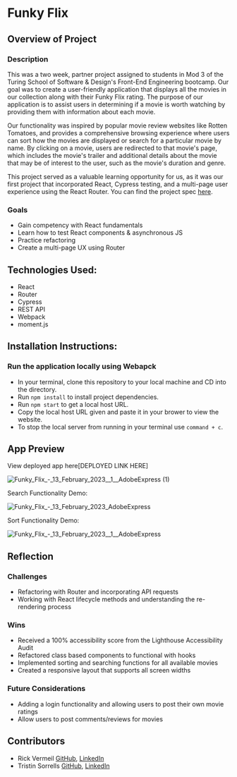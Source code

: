 # Funky Flix
## Overview of Project 
### Description

This was a two week, partner project assigned to students in Mod 3 of the Turing School of Software & Design's Front-End Engineering bootcamp. Our goal was to create a user-friendly application that displays all the movies in our collection along with their Funky Flix rating. The purpose of our application is to assist users in determining if a movie is worth watching by providing them with information about each movie.

Our functionality was inspired by popular movie review websites like Rotten Tomatoes, and provides a comprehensive browsing experience where users can sort how the movies are displayed or search for a particular movie by name. By clicking on a movie, users are redirected to that movie's page, which includes the movie's trailer and additional details about the movie that may be of interest to the user, such as the movie's duration and genre.

This project served as a valuable learning opportunity for us, as it was our first project that incorporated React, Cypress testing, and a multi-page user experience using the React Router. You can find the project spec [here](https://frontend.turing.edu/projects/module-3/rancid-tomatillos-v3.html). 

### Goals
- Gain competency with React fundamentals
- Learn how to test React components & asynchronous JS
- Practice refactoring
- Create a multi-page UX using Router

## Technologies Used:
- React 
- Router
- Cypress
- REST API
- Webpack
- moment.js

## Installation Instructions:

### Run the application locally using Webapck
- In your terminal, clone this repository to your local machine and CD into the directory. 
- Run `npm install` to install project dependencies.
- Run `npm start` to get a local host URL. 
- Copy the local host URL given and paste it in your brower to view the website.
- To stop the local server from running in your terminal use `command + c`.


## App Preview

View deployed app here[DEPLOYED LINK HERE]

![Funky_Flix_-_13_February_2023__1__AdobeExpress (1)](https://user-images.githubusercontent.com/109977562/218595633-91448856-2cee-4c0b-a5eb-cdbba230e59e.gif)


Search Functionality Demo:

![Funky_Flix_-_13_February_2023_AdobeExpress](https://user-images.githubusercontent.com/109977562/218594737-f5ef70de-cdd0-4681-9204-b62db32136c6.gif)

Sort Functionality Demo:

![Funky_Flix_-_13_February_2023__1__AdobeExpress](https://user-images.githubusercontent.com/109977562/218595345-508c9900-80f1-48fd-97d1-d7a7e410f76a.gif)


## Reflection
### Challenges
- Refactoring with Router and incorporating API requests
- Working with React lifecycle methods and understanding the re-rendering process

### Wins
- Received a 100% accessibility score from the Lighthouse Accessibility Audit
- Refactored class based components to functional with hooks
- Implemented sorting and searching functions for all available movies
- Created a responsive layout that supports all screen widths

### Future Considerations
- Adding a login functionality and allowing users to post their own movie ratings
- Allow users to post comments/reviews for movies

## Contributors
- Rick Vermeil [GitHub](https://github.com/RickV85), [LinkedIn](https://www.linkedin.com/in/rick-vermeil-b93581159/)
- Tristin Sorrells [GitHub](https://github.com/Tristinsorrells1), [LinkedIn](https://www.linkedin.com/in/tristinsorrells/)
